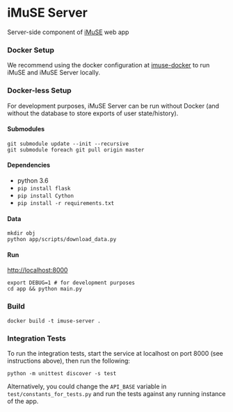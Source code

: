 # iMuSE Server

Server-side component of [iMuSE](https://github.com/lrgr/imuse) web app

### Docker Setup
We recommend using the docker configuration at [imuse-docker](https://github.com/lrgr/imuse-docker) to run iMuSE and iMuSE Server locally. 


### Docker-less Setup
For development purposes, iMuSE Server can be run without Docker (and without the database to store exports of user state/history).

#### Submodules
```
git submodule update --init --recursive
git submodule foreach git pull origin master
```

#### Dependencies
- python 3.6
- `pip install flask`
- `pip install Cython`
- `pip install -r requirements.txt`

#### Data
```
mkdir obj
python app/scripts/download_data.py
```

#### Run
[http://localhost:8000](http://localhost:8000)
```
export DEBUG=1 # for development purposes
cd app && python main.py
```

### Build
```
docker build -t imuse-server .
```

### Integration Tests
To run the integration tests, start the service at localhost on port 8000 (see instructions above), then run the following:
```
python -m unittest discover -s test
```
Alternatively, you could change the `API_BASE` variable in `test/constants_for_tests.py` and run the tests against any running instance of the app.
